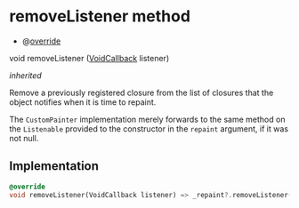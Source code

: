 


# removeListener method







- @[override](https://api.flutter.dev/flutter/dart-core/override-constant.html)

void removeListener
([VoidCallback](https://api.flutter.dev/flutter/dart-ui/VoidCallback.html) listener)

_inherited_



<p>Remove a previously registered closure from the list of closures that the
object notifies when it is time to repaint.</p>
<p>The <code>CustomPainter</code> implementation merely forwards to the same method on
the <code>Listenable</code> provided to the constructor in the <code>repaint</code> argument, if
it was not null.</p>



## Implementation

```dart
@override
void removeListener(VoidCallback listener) => _repaint?.removeListener(listener);
```







